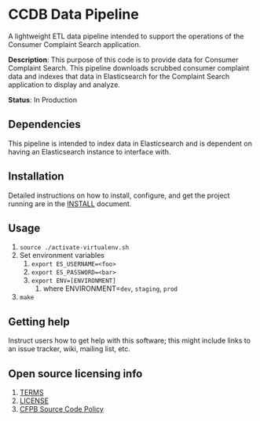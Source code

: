 # CCDB Data Pipeline

A lightweight ETL data pipeline intended to support the operations of the Consumer Complaint Search application.

**Description**: This purpose of this code is to provide data for Consumer Complaint Search. This pipeline downloads scrubbed consumer complaint data and indexes that data in Elasticsearch for the Complaint Search application to display and analyze.

**Status**:  In Production

## Dependencies

This pipeline is intended to index data in Elasticsearch and is dependent on having an Elasticsearch instance to interface with.

## Installation

Detailed instructions on how to install, configure, and get the project running are in the [INSTALL](INSTALL.md) document.

## Usage

1. `source ./activate-virtualenv.sh`
1. Set environment variables
    1. `export ES_USERNAME=<foo>`
    1. `export ES_PASSWORD=<bar>`
    1. `export ENV=[ENVIRONMENT]`
        1. where ENVIRONMENT=`dev`, `staging`, `prod`
1. `make`

## Getting help

Instruct users how to get help with this software; this might include links to an issue tracker, wiki, mailing list, etc.


## Open source licensing info
1. [TERMS](TERMS.md)
2. [LICENSE](LICENSE)
3. [CFPB Source Code Policy](https://github.com/cfpb/source-code-policy/)
